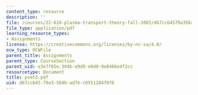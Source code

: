 ```yaml
---
content_type: resource
description: ''
file: /courses/22-616-plasma-transport-theory-fall-2003/d67cc64579a3564bad7ec0551284f076_pset3.pdf
file_type: application/pdf
learning_resource_types:
- Assignments
license: https://creativecommons.org/licenses/by-nc-sa/4.0/
ocw_type: OCWFile
parent_title: Assignments
parent_type: CourseSection
parent_uid: e3e7f65e-304b-e9d9-e0d0-9e8466e4f2cc
resourcetype: Document
title: pset3.pdf
uid: d67cc645-79a3-564b-ad7e-c0551284f076
---
```

